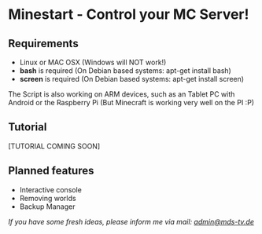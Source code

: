 Minestart - Control your MC Server!
===================================

Requirements
------------

* Linux or MAC OSX (Windows will NOT work!)
* __bash__ is required (On Debian based systems: apt-get install bash)
* __screen__ is required (On Debian based systems: apt-get install screen)

The Script is also working on ARM devices, such as an Tablet PC with Android or
the Raspberry Pi (But Minecraft is working very well on the PI :P)

Tutorial
--------

[TUTORIAL COMING SOON]

Planned features
----------------

* Interactive console
* Removing worlds
* Backup Manager

_If you have some fresh ideas, please inform me via mail: [admin@mds-tv.de](mailto:admin@mds-tv "Mail the developer")_

